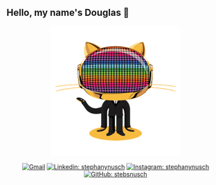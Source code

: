 ## Hello, my name's Douglas 👋 

<div align="center">
    
<img src="assets/GIF.gif" />

[![Gmail](https://img.shields.io/twitter/url?label=email&logo=gmail&style=social&url=http%3A%2F%2Fmailto%3Astephanyn7%40gmail.com)](mailto:dougllas363@gmail.com)
    [![Linkedin:
    stephanynusch](https://img.shields.io/badge/-Linkedin-blue?style=flat-square&logo=Linkedin&logoColor=white&link=https://www.linkedin.com/in/douglas-santos-5a10a222a/)](https://www.linkedin.com/in/douglas-santos-5a10a222a/)
  [![Instagram:
    stephanynusch](https://img.shields.io/badge/-Instagram-%23E4405F?style=flat-square&logo=Instagram&logoColor=white&link=https://www.instagram.com/dougllas72/)](https://www.instagram.com/dougllas72/)
    [![GitHub:
    stebsnusch](https://img.shields.io/github/followers/douglasbispo?label=follow&style=social)](https://github.com/douglasbispo)
   
</div>




















<!--
**douglasbispo/douglasbispo** is a ✨ _special_ ✨ repository because its `README.md` (this file) appears on your GitHub profile.

Here are some ideas to get you started:

- 🔭 I’m currently working on ...
- 🌱 I’m currently learning ...
- 👯 I’m looking to collaborate on ...
- 🤔 I’m looking for help with ...
- 💬 Ask me about ...
- 📫 How to reach me: ...
- 😄 Pronouns: ...
- ⚡ Fun fact: ...
-->
    
